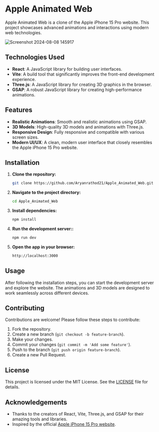 # Apple Animated Web

Apple Animated Web is a clone of the Apple iPhone 15 Pro website. This project showcases advanced animations and interactions using modern web technologies. 

![Screenshot 2024-08-08 145917](https://github.com/user-attachments/assets/5344363a-f336-48eb-90a4-3b5e4b32ac8b)

## Technologies Used

- **React**: A JavaScript library for building user interfaces.
- **Vite**: A build tool that significantly improves the front-end development experience.
- **Three.js**: A JavaScript library for creating 3D graphics in the browser.
- **GSAP**: A robust JavaScript library for creating high-performance animations.

## Features

- **Realistic Animations**: Smooth and realistic animations using GSAP.
- **3D Models**: High-quality 3D models and animations with Three.js.
- **Responsive Design**: Fully responsive and compatible with various screen sizes.
- **Modern UI/UX**: A clean, modern user interface that closely resembles the Apple iPhone 15 Pro website.

## Installation

1. **Clone the repository:**
   ```bash
   git clone https://github.com/Aryanrathod21/Apple_Animated_Web.git

2. **Navigate to the project directory:**
   ```bash
   cd Apple_Animated_Web

3. **Install dependencies:**
   ```bash
   npm install

4. **Run the development server::**
   ```bash
   npm run dev

5. **Open the app in your browser:**
   ```bash
   http://localhost:3000

## Usage

After following the installation steps, you can start the development server and explore the website. The animations and 3D models are designed to work seamlessly across different devices.

## Contributing

Contributions are welcome! Please follow these steps to contribute:

1. Fork the repository.
2. Create a new branch (`git checkout -b feature-branch`).
3. Make your changes.
4. Commit your changes (`git commit -m 'Add some feature'`).
5. Push to the branch (`git push origin feature-branch`).
6. Create a new Pull Request.

## License

This project is licensed under the MIT License. See the [LICENSE](LICENSE) file for details.

## Acknowledgements

- Thanks to the creators of React, Vite, Three.js, and GSAP for their amazing tools and libraries.
- Inspired by the official [Apple iPhone 15 Pro website](https://www.apple.com/iphone-15-pro/).
   
